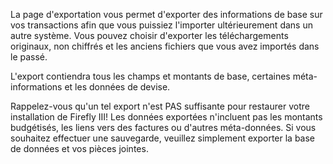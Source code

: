 La page d'exportation vous permet d'exporter des informations de base sur vos transactions afin que vous puissiez l'importer ultérieurement dans un autre système. Vous pouvez choisir d'exporter les téléchargements originaux, non chiffrés et les anciens fichiers que vous avez importés dans le passé.

L'export contiendra tous les champs et montants de base, certaines méta-informations et les données de devise.

Rappelez-vous qu'un tel export n'est PAS suffisante pour restaurer votre installation de Firefly III! Les données exportées n'incluent pas les montants budgétisés, les liens vers des factures ou d'autres méta-données. Si vous souhaitez effectuer une sauvegarde, veuillez simplement exporter la base de données et vos pièces jointes.